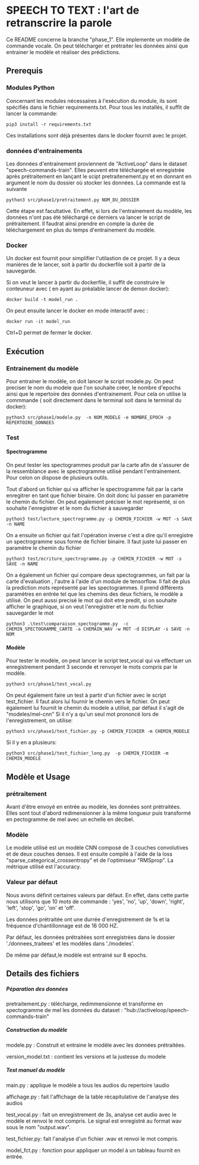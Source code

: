 # SPEECH TO TEXT : l'art de retranscrire la parole

Ce README concerne la branche "phase_1". Elle implemente un modèle de commande vocale.
On peut télécharger et prétraiter les données ainsi que entrainer le modèle et réaliser des prédictions.

## Prerequis


### Modules Python
Concernant les modules nécessaires à l'exécution du module, ils sont spécifiés dans le fichier requirements.txt.
Pour tous les installés, il suffit de lancer la commande:
```
pip3 install -r requirements.txt
```
Ces installations sont déjà présentes dans le docker fournit avec le projet.


### données d'entrainements

Les données d'entrainement proviennent de "ActiveLoop" dans le dataset "speech-commands-train".
Elles peuvent etre téléchargée et enregistrée après prétraitement en lançant le scipt pretraitenement.py et en donnant en argument le nom du dossier où stocker les données. La commande est la suivante
```
python3 src/phase1/pretraitement.py NOM_DU_DOSSIER
```
Cette étape est facultative. En effet, si lors de l'entrainement du modèle, les données n'ont pas été téléchargé ce derniers va lancer le script de prétraitement. Il faudrat ainsi prendre en compte la durée de téléchargement en plus du temps d'entrainement du modèle.

### Docker 

Un docker est fournit pour simplifier l'utilastion de ce projet.
Il y a deux manières de le lancer, soit à partir du dockerfile soit à partir de la sauvegarde.

Si on veut le lancer à partir du dockerfile, il suffit de construire le conteuneur avec ( en ayant au préalable lancer de demon docker):
```
docker build -t model_run .
```
On peut ensuite lancer le docker en mode interactif avec :
```
docker run -it model_run
```
Ctrl+D permet de fermer le docker.

## Exécution

### Entrainement du modèle

Pour entrainer le modèle, on doit lancer le script modele.py. On peut preciser le nom du modele que l'on souhaite créer, le nombre d'epochs  ainsi que le repertoire des données d'entrainement. Pour cela on utilise la commmande ( soit directement dans le terminal soit dans le terminal du docker):
```
python3 src/phase1/modele.py  -n NOM_MODELE -e NOMBRE_EPOCH -p REPERTOIRE_DONNEES
```

### Test 

#### Spectrogramme
On peut tester les spectogrammes produit par la carte afin de s'assurer de la ressemblance avec le spectrogramme utilisé pendant l'entrainement. Pour celon on dispose de plusieurs outils.

Tout d'abord un fichier qui va afficher le spectrogramme fait par la carte enregitrer en tant que fichier binaire. On doit donc lui passer en paramètre le chemin du fichier. On peut egalement préciser le mot représenté, si on souhaite l'enregistrer et le nom du fichier à sauvegarder
```
python3 test/lecture_spectrogramme.py -p CHEMIN_FICHIER -w MOT -s SAVE -n NAME
```

On a ensuite un fichier qui fait l'opération inverse c'est a dire qu'il enregistre un spectrogramme sous forme de fichier binaire. Il faut juste lui passer en paramètre le chemin du fichier
```
python3 test/ecriture_spectrogramme.py -p CHEMIN_FICHIER -w MOT -s SAVE -n NAME
```

On a également un fichier qui compare deux spectogrammes, un fait par la carte d'evaluation , l'autre à l'aide d'un module de tensorflow. Il fait de plus la prediction mots représenté par les spectogrammes. 
Il prend différents paramètres en entrée tel que les chemins des deux fichiers, le modèle a utilisé. On peut aussi precisé le mot qui doit etre predit, si on souhaite afficher le graphique, si on veut l'enregistrer et le nom du fichier sauvegarder le mot 

```
python3 .\test\comparaison_spectogramme.py  -c CHEMIN_SPECTOGRAMME_CARTE -a CHEMAIN_WAV -w MOT -d DISPLAY -s SAVE -n NOM
```

#### Modèle
Pour tester le modèle, on peut lancer le script test_vocal qui va effectuer un enregistrement pendant 3 seconde et renvoyer le mots compris par le modèle.
```
python3 src/phase1/test_vocal.py
```

On peut également faire un test à partir d'un fichier avec le script test_fichier. Il faut alors lui fournir le chemin vers le fichier. On peut également lui fournit le chemin du modele a utilisé, par défaut il s'agit de "modeles/mel-cnn"
Si il n'y a qu'un seul mot prononcé lors de l'enregistrement, on utilise:
```
python3 src/phase1/test_fichier.py -p CHEMIN_FICHIER -m CHEMIN_MODELE
```
Si il y en a plusieurs:
```
python3 src/phase1/test_fichier_long.py  -p CHEMIN_FICHIER -m CHEMIN_MODELE
```

## Modèle et Usage

### prétraitement

Avant d'être envoyé en entrée au modèle, les données sont prétraitées. Elles sont tout d'abord redimensionner à la même longueur puis transformé en pectogramme de mel avec un echelle en décibel.

### Modèle

Le modèle utilisé est un modèle CNN composé de 3 couches convolutives et de deux couches denses. Il est ensuite compilé à l'aide de la loss "sparse_categorical_crossentropy" et de l'optimiseur "RMSprop". La métrique utilisé est l'accuracy.


### Valeur par défaut
Nous avons définit certaines valeurs par défaut.
En effet, dans cette partie nous utilisons que 10 mots de commande : 'yes', 'no', 'up', 'down', 'right', 'left', 'stop', 'go', 'on' et 'off'.

Les données prétraitée ont une durrée d'enregistrement de 1s et la fréquence d'chantillonnage est de 16 000 HZ.

Par défaut, les données prétraitées sont enregistrées dans le dossier './donnees_traitees' et les modèles dans './modeles'.

De même par défaut,le modèle est entrainé sur 8 epochs.



## Details des fichiers

##### Péparation des données
pretraitement.py : télécharge, redimmensionne et transforme en spectogramme de mel les données du dataset : "hub://activeloop/speech-commands-train"

##### Construction du modèle
modele.py : Construit et entraine le modèle avec les données prétraitées.

version_model.txt : contient les versions et la justesse du modele

##### Test manuel du modèle
main.py :
applique le modèle a tous les audios du repertoire \audio

affichage.py :
fait l'affichage de la table récapitulative de l'analyse des audios

test_vocal.py : fait un enregistrement de 3s, analyse cet audio avec le modèle et renvoi le mot compris. Le signal est enregistré au format wav sous le nom "output.wav".

test_fichier.py: fait l'analyse d'un fichier .wav  et renvoi le mot compris.

model_fct.py : fonction pour appliquer un model à un tableau fournit en entrée.
